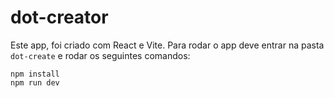# dot-creator
 Este app, foi criado com React e Vite.
 Para rodar o app deve entrar na pasta `dot-create` e rodar os seguintes comandos:
 ```
 npm install
 npm run dev
 ```

